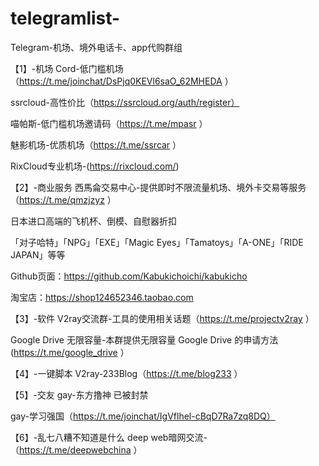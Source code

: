 # telegramlist-
Telegram-机场、境外电话卡、app代购群组

【1】-机场
Cord-低门槛机场（https://t.me/joinchat/DsPjq0KEVl6saO_62MHEDA ） 

ssrcloud-高性价比（https://ssrcloud.org/auth/register）

喵帕斯-低门槛机场邀请码（https://t.me/mpasr ） 

魅影机场-优质机场（https://t.me/ssrcar ） 

RixCloud专业机场-(https://rixcloud.com/)


【2】-商业服务
西馬侖交易中心-提供即时不限流量机场、境外卡交易等服务（https://t.me/qmzjzyz ） 

日本进口高端的飞机杯、倒模、自慰器折扣

「对子哈特」「NPG」「EXE」「Magic Eyes」「Tamatoys」「A-ONE」「RIDE JAPAN」等等

Github页面：https://github.com/Kabukichoichi/kabukicho

淘宝店：https://shop124652346.taobao.com

【3】-软件
V2ray交流群-工具的使用相关话题（https://t.me/projectv2ray ） 

Google Drive 无限容量-本群提供无限容量 Google Drive 的申请方法(https://t.me/google_drive ） 




【4】-一键脚本
V2ray-233Blog（https://t.me/blog233 ） 


【5】-交友
gay-东方撸神  已被封禁 


gay-学习强国（https://t.me/joinchat/IgVflhel-cBqD7Ra7zq8DQ）




【6】-乱七八糟不知道是什么
deep web暗网交流-（https://t.me/deepwebchina ） 
